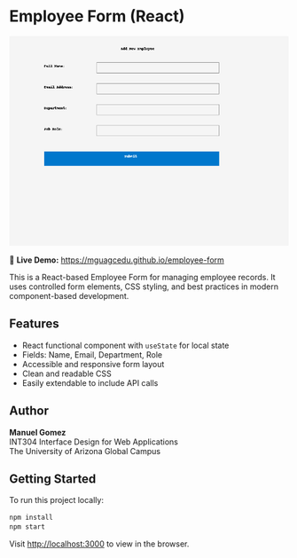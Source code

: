 # Employee Form (React)

![Employee Form Screenshot](employee-form-screenshot.png)

🔗 **Live Demo:** https://mguagcedu.github.io/employee-form



This is a React-based Employee Form for managing employee records. It uses controlled form elements, CSS styling, and best practices in modern component-based development.

## Features

- React functional component with `useState` for local state
- Fields: Name, Email, Department, Role
- Accessible and responsive form layout
- Clean and readable CSS
- Easily extendable to include API calls

## Author

**Manuel Gomez**  
INT304  Interface Design for Web Applications  
The University of Arizona Global Campus

## Getting Started

To run this project locally:

```bash
npm install
npm start
```

Visit [http://localhost:3000](http://localhost:3000) to view in the browser.

